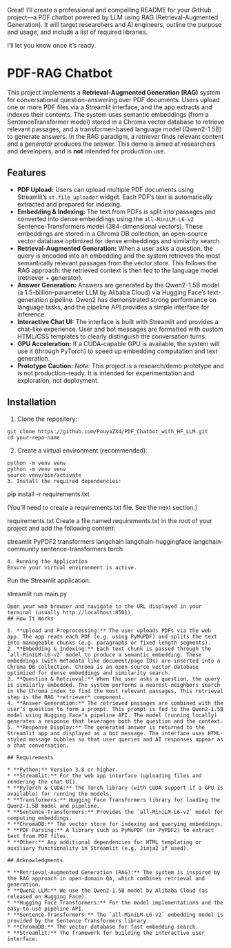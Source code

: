 Great! I’ll create a professional and compelling README for your GitHub project—a PDF chatbot powered by LLM using RAG (Retrieval-Augmented Generation). It will target researchers and AI engineers, outline the purpose and usage, and include a list of required libraries.

I’ll let you know once it’s ready.


# PDF-RAG Chatbot

This project implements a **Retrieval-Augmented Generation (RAG)** system for conversational question-answering over PDF documents. Users upload one or more PDF files via a Streamlit interface, and the app extracts and indexes their contents. The system uses semantic embeddings (from a SentenceTransformer model) stored in a Chroma vector database to retrieve relevant passages, and a transformer-based language model (Qwen2-1.5B) to generate answers. In the RAG paradigm, a *retriever* finds relevant content and a *generator* produces the answer. This demo is aimed at researchers and developers, and is **not** intended for production use.

## Features

* **PDF Upload:** Users can upload multiple PDF documents using Streamlit’s `st.file_uploader` widget. Each PDF’s text is automatically extracted and prepared for indexing.
* **Embedding & Indexing:** The text from PDFs is split into passages and converted into dense embeddings using the `all-MiniLM-L6-v2` Sentence-Transformers model (384-dimensional vectors). These embeddings are stored in a Chroma DB collection, an open-source vector database optimized for dense embeddings and similarity search.
* **Retrieval-Augmented Generation:** When a user asks a question, the query is encoded into an embedding and the system retrieves the most semantically relevant passages from the vector store. This follows the RAG approach: the retrieved context is then fed to the language model (retriever + generator).
* **Answer Generation:** Answers are generated by the Qwen2-1.5B model (a 1.5-billion-parameter LLM by Alibaba Cloud) via Hugging Face’s text-generation pipeline. Qwen2 has demonstrated strong performance on language tasks, and the pipeline API provides a simple interface for inference.
* **Interactive Chat UI:** The interface is built with Streamlit and provides a chat-like experience. User and bot messages are formatted with custom HTML/CSS templates to clearly distinguish the conversation turns.
* **GPU Acceleration:** If a CUDA-capable GPU is available, the system will use it (through PyTorch) to speed up embedding computation and text generation.
* **Prototype Caution:** *Note:* This project is a research/demo prototype and is not production-ready. It is intended for experimentation and exploration, not deployment.

## Installation
1. Clone the repository:
```
git clone https://github.com/PouyaZX4/PDF_Chatbot_with_HF_LLM.git
cd your-repo-name
```

2. Create a virtual environment (recommended):

```
python -m venv venv
python -m venv venv
source venv/bin/activate
3. Install the required dependencies:
```
pip install -r requirements.txt

(You'll need to create a requirements.txt file. See the next section.)

requirements.txt
Create a file named requirements.txt in the root of your project and add the following content:

streamlit
PyPDF2
transformers
langchain
langchain-huggingface
langchain-community
sentence-transformers
torch
```
4. Running the Application
Ensure your virtual environment is active.
```
Run the Streamlit application:

streamlit run main.py
```
Open your web browser and navigate to the URL displayed in your terminal (usually http://localhost:8501).
## How It Works

1. **Upload and Preprocessing:** The user uploads PDFs via the web app. The app reads each PDF (e.g. using PyMuPDF) and splits the text into manageable chunks (e.g. paragraphs or fixed-length segments).
2. **Embedding & Indexing:** Each text chunk is passed through the `all-MiniLM-L6-v2` model to produce a semantic embedding. These embeddings (with metadata like document/page IDs) are inserted into a Chroma DB collection. Chroma is an open-source vector database optimized for dense embeddings and similarity search.
3. **Question & Retrieval:** When the user asks a question, the query is similarly embedded. The system performs a nearest-neighbors search in the Chroma index to find the most relevant passages. This retrieval step is the RAG *retriever* component.
4. **Answer Generation:** The retrieved passages are combined with the user’s question to form a prompt. This prompt is fed to the Qwen2-1.5B model using Hugging Face’s pipeline API. The model (running locally) generates a response that leverages both the question and the context.
5. **Response Display:** The generated answer is returned to the Streamlit app and displayed as a bot message. The interface uses HTML-styled message bubbles so that user queries and AI responses appear as a chat conversation.

## Requirements

* **Python:** Version 3.8 or higher.
* **Streamlit:** For the web app interface (uploading files and rendering the chat UI).
* **PyTorch & CUDA:** The Torch library (with CUDA support if a GPU is available) for running the models.
* **Transformers:** Hugging Face Transformers library for loading the Qwen2-1.5B model and pipeline.
* **Sentence-Transformers:** Provides the `all-MiniLM-L6-v2` model for computing embeddings.
* **ChromaDB:** The vector store for indexing and querying embeddings.
* **PDF Parsing:** A library such as PyMuPDF (or PyPDF2) to extract text from PDF files.
* **Other:** Any additional dependencies for HTML templating or auxiliary functionality in Streamlit (e.g. Jinja2 if used).

## Acknowledgments

* **Retrieval-Augmented Generation (RAG):** The system is inspired by the RAG approach in open-domain QA, which combines retrieval and generation.
* **Qwen2 LLM:** We use the Qwen2-1.5B model by Alibaba Cloud (as released on Hugging Face).
* **Hugging Face Transformers:** For the model implementations and the easy-to-use pipeline API.
* **Sentence-Transformers:** The `all-MiniLM-L6-v2` embedding model is provided by the Sentence Transformers library.
* **ChromaDB:** The vector database for fast embedding search.
* **Streamlit:** The framework for building the interactive user interface.
